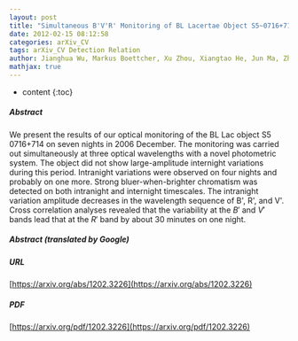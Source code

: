 ```yaml
---
layout: post
title: "Simultaneous B'V'R' Monitoring of BL Lacertae Object S5~0716+714 and Detection of Inter-Band Time Delay"
date: 2012-02-15 08:12:58
categories: arXiv_CV
tags: arXiv_CV Detection Relation
author: Jianghua Wu, Markus Boettcher, Xu Zhou, Xiangtao He, Jun Ma, Zhaoji Jiang
mathjax: true
---
```


* content
{:toc}

##### Abstract
We present the results of our optical monitoring of the BL Lac object S5 0716+714 on seven nights in 2006 December. The monitoring was carried out simultaneously at three optical wavelengths with a novel photometric system. The object did not show large-amplitude internight variations during this period. Intranight variations were observed on four nights and probably on one more. Strong bluer-when-brighter chromatism was detected on both intranight and internight timescales. The intranight variation amplitude decreases in the wavelength sequence of B', R', and V'. Cross correlation analyses revealed that the variability at the $B'$ and $V'$ bands lead that at the $R'$ band by about 30 minutes on one night.

##### Abstract (translated by Google)


##### URL
[https://arxiv.org/abs/1202.3226](https://arxiv.org/abs/1202.3226)

##### PDF
[https://arxiv.org/pdf/1202.3226](https://arxiv.org/pdf/1202.3226)

